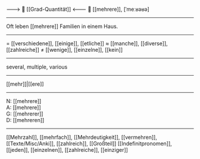 ---> 🧮 [[Grad-Quantität]] <---
🔵 [[mehrere]], [ˈmeːʁəʁə]

---
Oft leben [[mehrere]] Familien in einem Haus.


---
= [[verschiedene]], [[einige]], [[etliche]]
≈ [[manche]], [[diverse]], [[zahlreiche]]
≠ [[wenige]], [[einzelne]], [[kein]]

---
several, multiple, various

---
[[mehr]]|[[ere]]

---
N: [[mehrere]]  
A: [[mehrere]]  
G: [[mehrerer]]  
D: [[mehreren]]  

---
[[Mehrzahl]], [[mehrfach]], [[Mehrdeutigkeit]], [[vermehren]], [[Texte/Misc/Anki]], [[zahlreich]], [[Großteil]]
[[Indefinitpronomen]], [[jeden]], [[einzelnen]], [[zahlreiche]], [[einziger]]
